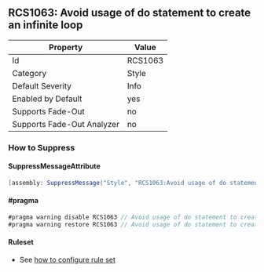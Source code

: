 ## RCS1063: Avoid usage of do statement to create an infinite loop

Property | Value
--- | --- 
Id | RCS1063
Category | Style
Default Severity | Info
Enabled by Default | yes
Supports Fade-Out | no
Supports Fade-Out Analyzer | no

### How to Suppress

#### SuppressMessageAttribute

```csharp
[assembly: SuppressMessage("Style", "RCS1063:Avoid usage of do statement to create an infinite loop.", Justification = "<Pending>")]
```

#### \#pragma

```csharp
#pragma warning disable RCS1063 // Avoid usage of do statement to create an infinite loop.
#pragma warning restore RCS1063 // Avoid usage of do statement to create an infinite loop.
```

#### Ruleset

* See [how to configure rule set](../HowToConfigureAnalyzers.md)

